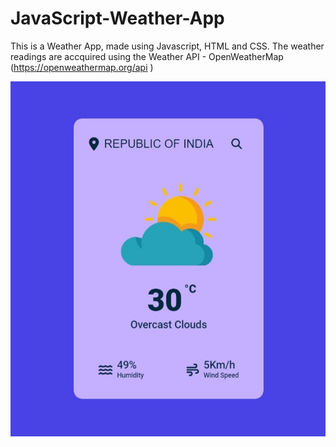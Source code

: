 # JavaScript-Weather-App
 
This is a Weather App, made using Javascript, HTML and CSS. The weather readings are accquired using the Weather API - OpenWeatherMap (https://openweathermap.org/api
)


![](images/Web_capture_12-6-2023_21134_127.0.0.1.jpeg)
